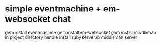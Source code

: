 # simple eventmachine + em-websocket chat
gem install eventmachine
gem install em-websocket
gem install middleman
in project directory
bundle install
ruby server.rb
middleman server

